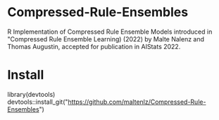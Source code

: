 # Compressed-Rule-Ensembles
R Implementation of Compressed Rule Ensemble Models introduced in "Compressed Rule Ensemble Learning) (2022) by Malte Nalenz and Thomas Augustin, accepted for publication in AIStats 2022.

# Install

library(devtools) <br />
devtools::install_git("https://github.com/maltenlz/Compressed-Rule-Ensembles")
